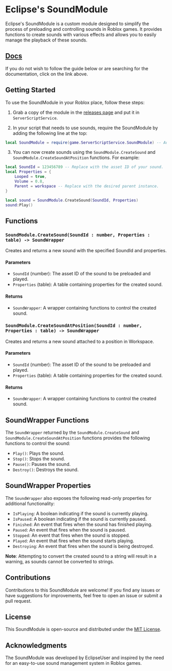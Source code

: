 # Eclipse's SoundModule

Eclipse's SoundModule is a custom module designed to simplify the process of preloading and controlling sounds in Roblox games. It provides functions to create sounds with various effects and allows you to easily manage the playback of these sounds.

## [Docs](https://github.com/EclipseUser-Dev/SoundModule/blob/main/Docs.md)
If you do not wish to follow the guide below or are searching for the documentation, click on the link above.

## Getting Started

To use the SoundModule in your Roblox place, follow these steps:

1. Grab a copy of the module in the [releases page](https://github.com/EclipseUser-Dev/SoundModule/releases) and put it in `ServerScriptService`.

2. In your script that needs to use sounds, require the SoundModule by adding the following line at the top:

```lua
local SoundModule = require(game.ServerScriptService.SoundModule) -- Adjust the path accordingly.
```

3. You can now create sounds using the `SoundModule.CreateSound` and `SoundModule.CreateSoundAtPosition` functions. For example:

```lua
local SoundId = 123456789 -- Replace with the asset ID of your sound.
local Properties = {
    Looped = true,
    Volume = 0.8,
    Parent = workspace -- Replace with the desired parent instance.
}

local sound = SoundModule.CreateSound(SoundId, Properties)
sound:Play()
```

## Functions

### `SoundModule.CreateSound(SoundId : number, Properties : table) -> SoundWrapper`

Creates and returns a new sound with the specified SoundId and properties.

#### Parameters

- `SoundId` (number): The asset ID of the sound to be preloaded and played.
- `Properties` (table): A table containing properties for the created sound.

#### Returns

- `SoundWrapper`: A wrapper containing functions to control the created sound.

### `SoundModule.CreateSoundAtPosition(SoundId : number, Properties : table) -> SoundWrapper`

Creates and returns a new sound attached to a position in Workspace.

#### Parameters

- `SoundId` (number): The asset ID of the sound to be preloaded and played.
- `Properties` (table): A table containing properties for the created sound.

#### Returns

- `SoundWrapper`: A wrapper containing functions to control the created sound.

## SoundWrapper Functions

The `SoundWrapper` returned by the `SoundModule.CreateSound` and `SoundModule.CreateSoundAtPosition` functions provides the following functions to control the sound:

- `Play()`: Plays the sound.
- `Stop()`: Stops the sound.
- `Pause()`: Pauses the sound.
- `Destroy()`: Destroys the sound.

## SoundWrapper Properties

The `SoundWrapper` also exposes the following read-only properties for additional functionality:

- `IsPlaying`: A boolean indicating if the sound is currently playing.
- `IsPaused`: A boolean indicating if the sound is currently paused.
- `Finished`: An event that fires when the sound has finished playing.
- `Paused`: An event that fires when the sound is paused.
- `Stopped`: An event that fires when the sound is stopped.
- `Played`: An event that fires when the sound starts playing.
- `Destroying`: An event that fires when the sound is being destroyed.

**Note**: Attempting to convert the created sound to a string will result in a warning, as sounds cannot be converted to strings.

## Contributions

Contributions to this SoundModule are welcome! If you find any issues or have suggestions for improvements, feel free to open an issue or submit a pull request.

## License

This SoundModule is open-source and distributed under the [MIT License](https://opensource.org/license/mit/).

## Acknowledgments

The SoundModule was developed by EclipseUser and inspired by the need for an easy-to-use sound management system in Roblox games.